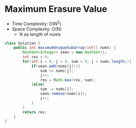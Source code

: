 # Maximum Erasure Value

- Time Complexity: O(N<sup>2</sup>)
- Space Complexity: O(N)
  - N as length of nums

```java
class Solution {
    public int maximumUniqueSubarray(int[] nums) {
        HashSet<Integer> seen = new HashSet();
        int res = 0;
        for(int i = 0, j = 0, sum = 0; j < nums.length;){
            if(seen.add(nums[j])){
                sum += nums[j];
                j++;
                res = Math.max(res, sum);
            }else{
                sum -= nums[i];
                seen.remove(nums[i]);
                i++;
            }
        }
        return res;
    }
}
```